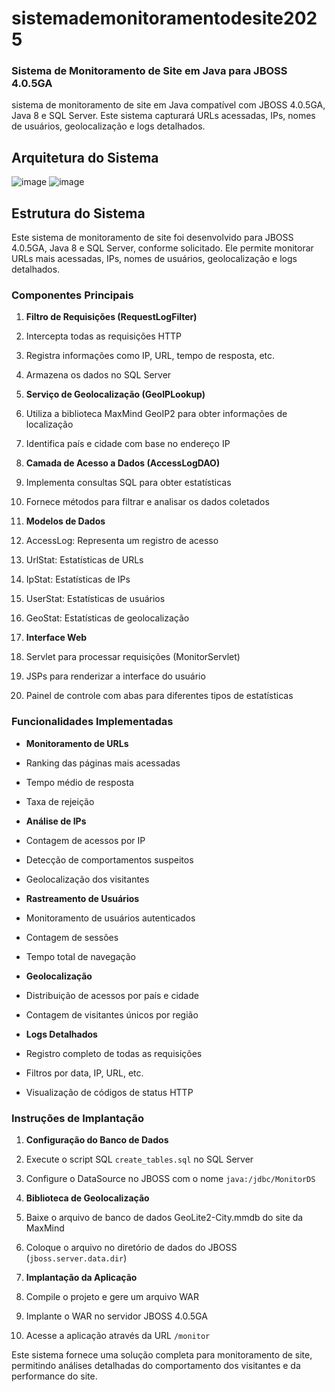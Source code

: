 # sistemademonitoramentodesite2025


### Sistema de Monitoramento de Site em Java para JBOSS 4.0.5GA

 sistema de monitoramento de site em Java compatível com JBOSS 4.0.5GA, Java 8 e SQL Server. Este sistema capturará URLs acessadas, IPs, nomes de usuários, geolocalização e logs detalhados.

## Arquitetura do Sistema

![image](https://github.com/user-attachments/assets/993c89b0-8f20-4c92-8475-cc33fa58ea4c)
![image](https://github.com/user-attachments/assets/e7550247-8684-41c4-8f68-7993ad4d6ddf)




## Estrutura do Sistema

Este sistema de monitoramento de site foi desenvolvido para JBOSS 4.0.5GA, Java 8 e SQL Server, conforme solicitado. Ele permite monitorar URLs mais acessadas, IPs, nomes de usuários, geolocalização e logs detalhados.

### Componentes Principais

1. **Filtro de Requisições (RequestLogFilter)**

1. Intercepta todas as requisições HTTP
2. Registra informações como IP, URL, tempo de resposta, etc.
3. Armazena os dados no SQL Server



2. **Serviço de Geolocalização (GeoIPLookup)**

1. Utiliza a biblioteca MaxMind GeoIP2 para obter informações de localização
2. Identifica país e cidade com base no endereço IP



3. **Camada de Acesso a Dados (AccessLogDAO)**

1. Implementa consultas SQL para obter estatísticas
2. Fornece métodos para filtrar e analisar os dados coletados



4. **Modelos de Dados**

1. AccessLog: Representa um registro de acesso
2. UrlStat: Estatísticas de URLs
3. IpStat: Estatísticas de IPs
4. UserStat: Estatísticas de usuários
5. GeoStat: Estatísticas de geolocalização



5. **Interface Web**

1. Servlet para processar requisições (MonitorServlet)
2. JSPs para renderizar a interface do usuário
3. Painel de controle com abas para diferentes tipos de estatísticas





### Funcionalidades Implementadas

- **Monitoramento de URLs**

- Ranking das páginas mais acessadas
- Tempo médio de resposta
- Taxa de rejeição



- **Análise de IPs**

- Contagem de acessos por IP
- Detecção de comportamentos suspeitos
- Geolocalização dos visitantes



- **Rastreamento de Usuários**

- Monitoramento de usuários autenticados
- Contagem de sessões
- Tempo total de navegação



- **Geolocalização**

- Distribuição de acessos por país e cidade
- Contagem de visitantes únicos por região



- **Logs Detalhados**

- Registro completo de todas as requisições
- Filtros por data, IP, URL, etc.
- Visualização de códigos de status HTTP





### Instruções de Implantação

1. **Configuração do Banco de Dados**

1. Execute o script SQL `create_tables.sql` no SQL Server
2. Configure o DataSource no JBOSS com o nome `java:/jdbc/MonitorDS`



2. **Biblioteca de Geolocalização**

1. Baixe o arquivo de banco de dados GeoLite2-City.mmdb do site da MaxMind
2. Coloque o arquivo no diretório de dados do JBOSS (`jboss.server.data.dir`)



3. **Implantação da Aplicação**

1. Compile o projeto e gere um arquivo WAR
2. Implante o WAR no servidor JBOSS 4.0.5GA
3. Acesse a aplicação através da URL `/monitor`





Este sistema fornece uma solução completa para monitoramento de site, permitindo análises detalhadas do comportamento dos visitantes e da performance do site.
